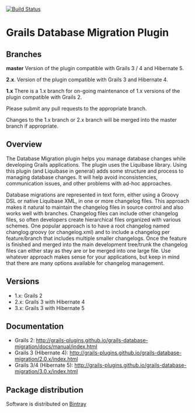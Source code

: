 [![Build Status](https://travis-ci.org/grails-plugins/grails-database-migration.svg)](https://travis-ci.org/grails-plugins/grails-database-migration)

# Grails Database Migration Plugin

## Branches

**master** Version of the plugin compatible with Grails 3 / 4 and Hibernate 5.

**2.x**. Version of the plugin compatible with Grails 3 and Hibernate 4.

**1.x** There is a 1.x branch for on-going maintenance of 1.x versions of the plugin compatible with Grails 2. 

Please submit any pull requests to the appropriate branch.  

Changes to the 1.x branch or 2.x branch will be merged into the master branch if appropriate.

## Overview

The Database Migration plugin helps you manage database changes while developing Grails applications. The plugin uses the Liquibase library. Using this plugin (and Liquibase in general) adds some structure and process to managing database changes. It will help avoid inconsistencies, communication issues, and other problems with ad-hoc approaches.

Database migrations are represented in text form, either using a Groovy DSL or native Liquibase XML, in one or more changelog files. This approach makes it natural to maintain the changelog files in source control and also works well with branches. Changelog files can include other changelog files, so often developers create hierarchical files organized with various schemes.
One popular approach is to have a root changelog named changlog.groovy (or changelog.xml) and to include a changelog per feature/branch that includes multiple smaller changelogs. Once the feature is finished and merged into the main development tree/trunk the changelog files can either stay as they are or be merged into one large file. Use whatever approach makes sense for your applications, but keep in mind that there are many options available for changelog management.

## Versions
* 1.x: Grails 2
* 2.x: Grails 3 with Hibernate 4
* 3.x: Grails 3 with Hibernate 5

## Documentation
* Grails 2: http://grails-plugins.github.io/grails-database-migration/docs/manual/index.html
* Grails 3 (Hibernate 4): http://grails-plugins.github.io/grails-database-migration/2.0.x/index.html
* Grails 3/4 (Hibernate 5): http://grails-plugins.github.io/grails-database-migration/3.0.x/index.html


## Package distribution

Software is distributed on [Bintray](https://bintray.com/grails/plugins/database-migration)
